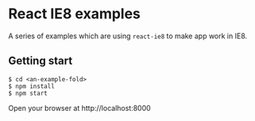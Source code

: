 # React IE8 examples

A series of examples which are using `react-ie8` to make app work in IE8.

## Getting start

```shell
$ cd <an-example-fold>
$ npm install
$ npm start
```

Open your browser at http://localhost:8000
